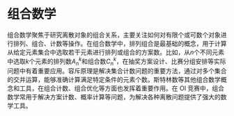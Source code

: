 # 组合数学

组合数学聚焦于研究离散对象的组合关系，主要关注如何对有限个或可数个对象进行排列、组合、计数等操作。在组合数学中，排列组合是最基础的概念，用于计算从给定元素集合中选取若干元素进行排列或组合的方案数。比如，从$n$个不同元素中选取$k$个元素的排列数$A_{n}^k$和组合数$C_{n}^k$，在抽奖方案设计、比赛分组安排等实际问题中有着重要应用。容斥原理是解决集合计数问题的重要方法，通过对多个集合的交并运算，能够准确计算满足特定条件的元素个数。斯特林数等其他组合数学概念和工具，在组合计数、组合优化等方面也发挥着重要作用。在 OI 竞赛中，组合数学常用于解决方案计数、概率计算等问题，为解决各种离散问题提供了强大的数学工具。